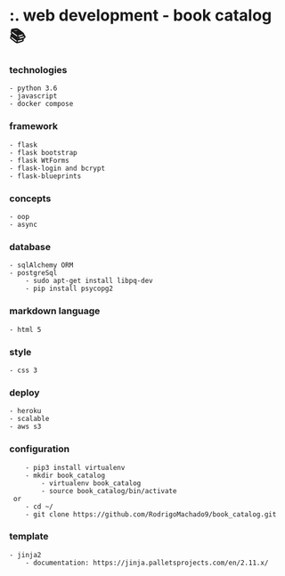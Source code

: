 # :. web development - book catalog :books: 

### technologies
````
- python 3.6
- javascript
- docker compose
````
### framework
````
- flask
- flask bootstrap
- flask WtForms
- flask-login and bcrypt
- flask-blueprints
````
### concepts
```` 
- oop
- async
````
### database
```` 
- sqlAlchemy ORM
- postgreSql
    - sudo apt-get install libpq-dev
    - pip install psycopg2
````
### markdown language
````
- html 5
````
### style
````
- css 3
````
### deploy
````
- heroku
- scalable
- aws s3
````
### configuration
````
    - pip3 install virtualenv
    - mkdir book_catalog
        - virtualenv book_catalog
        - source book_catalog/bin/activate
 or
    - cd ~/
    - git clone https://github.com/RodrigoMachado9/book_catalog.git
````

### template
````
- jinja2 
    - documentation: https://jinja.palletsprojects.com/en/2.11.x/
````
